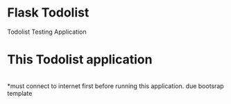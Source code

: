 # Flask Todolist
Todolist Testing Application

<h1>This Todolist application</h1>


<br>
*must connect to internet first before running this application. due bootsrap template 
